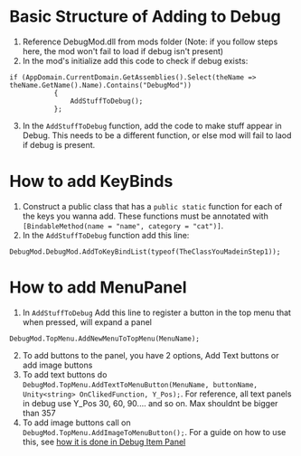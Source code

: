 # Basic Structure of Adding to Debug

1. Reference DebugMod.dll from mods folder (Note: if you follow steps here, the mod won't fail to load if debug isn't present)
2. In the mod's initialize add this code to check if debug exists:
 ```
if (AppDomain.CurrentDomain.GetAssemblies().Select(theName => theName.GetName().Name).Contains("DebugMod"))
            {
                AddStuffToDebug();
            };
```
3. In the `AddStuffToDebug` function, add the code to make stuff appear in Debug. This needs to be a different function, or else mod will fail to laod if debug is present.

# How to add KeyBinds
1) Construct a public class that has a `public static` function for each of the keys you wanna add. These functions must be annotated with `[BindableMethod(name = "name", category = "cat")]`.
2) In the `AddStuffToDebug` function add this line: 
```
DebugMod.DebugMod.AddToKeyBindList(typeof(TheClassYouMadeinStep1));
```

# How to add MenuPanel
1. In `AddStuffToDebug` Add this line to register a button in the top menu that when pressed, will expand a panel
```
DebugMod.TopMenu.AddNewMenuToTopMenu(MenuName);
```
2. To add buttons to the panel, you have 2 options, Add Text buttons or add image buttons
  1. To add text buttons do `DebugMod.TopMenu.AddTextToMenuButton(MenuName, buttonName, Unity<string> OnClikedFunction, Y_Pos);`. For reference, all text panels in debug use Y_Pos 30, 60, 90.... and so on. Max shouldnt be bigger than 357
  2. To add image buttons call on `DebugMod.TopMenu.AddImageToMenuButton();`. For a guide on how to use this, see [how it is done in Debug Item Panel](https://github.com/TheMulhima/HollowKnight.DebugMod/blob/a0f342ce43c14b4084584990b708caf8a9b08fa5/Source/TopMenu.cs#L98-L114)
